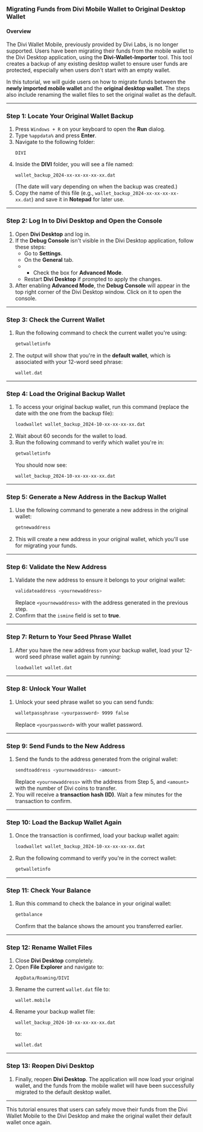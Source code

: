 

### Migrating Funds from Divi Mobile Wallet to Original Desktop Wallet

#### Overview
The Divi Wallet Mobile, previously provided by Divi Labs, is no longer supported. Users have been migrating their funds from the mobile wallet to the Divi Desktop application, using the **Divi-Wallet-Importer** tool. This tool creates a backup of any existing desktop wallet to ensure user funds are protected, especially when users don't start with an empty wallet.

In this tutorial, we will guide users on how to migrate funds between the **newly imported mobile wallet** and the **original desktop wallet**. The steps also include renaming the wallet files to set the original wallet as the default.

---

### Step 1: Locate Your Original Wallet Backup

1. Press `Windows + R` on your keyboard to open the **Run** dialog.
2. Type `%appdata%` and press **Enter**.
3. Navigate to the following folder:
   ```
   DIVI
   ```
4. Inside the **DIVI** folder, you will see a file named:
   ```
   wallet_backup_2024-xx-xx-xx-xx-xx.dat
   ```
   (The date will vary depending on when the backup was created.)
5. Copy the name of this file (e.g., `wallet_backup_2024-xx-xx-xx-xx-xx.dat`) and save it in **Notepad** for later use.

---

### Step 2: Log In to Divi Desktop and Open the Console

1. Open **Divi Desktop** and log in.
2. If the **Debug Console** isn't visible in the Divi Desktop application, follow these steps:
   - Go to **Settings**.
   - On the **General** tab.
   - - Check the box for **Advanced Mode**.
   - Restart **Divi Desktop** if prompted to apply the changes.
3. After enabling **Advanced Mode**, the **Debug Console** will appear in the top right corner of the Divi Desktop window. Click on it to open the console.

---

### Step 3: Check the Current Wallet

1. Run the following command to check the current wallet you're using:
   ```bash
   getwalletinfo
   ```
2. The output will show that you're in the **default wallet**, which is associated with your 12-word seed phrase:
   ```
   wallet.dat
   ```

---

### Step 4: Load the Original Backup Wallet

1. To access your original backup wallet, run this command (replace the date with the one from the backup file):
   ```bash
   loadwallet wallet_backup_2024-10-xx-xx-xx-xx.dat
   ```
2. Wait about 60 seconds for the wallet to load.
3. Run the following command to verify which wallet you're in:
   ```bash
   getwalletinfo
   ```
   You should now see:
   ```
   wallet_backup_2024-10-xx-xx-xx-xx.dat
   ```

---

### Step 5: Generate a New Address in the Backup Wallet

1. Use the following command to generate a new address in the original wallet:
   ```bash
   getnewaddress
   ```
2. This will create a new address in your original wallet, which you'll use for migrating your funds.

---

### Step 6: Validate the New Address

1. Validate the new address to ensure it belongs to your original wallet:
   ```bash
   validateaddress <yournewaddress>
   ```
   Replace `<yournewaddress>` with the address generated in the previous step.
2. Confirm that the `ismine` field is set to **true**.

---

### Step 7: Return to Your Seed Phrase Wallet

1. After you have the new address from your backup wallet, load your 12-word seed phrase wallet again by running:
   ```bash
   loadwallet wallet.dat
   ```

---

### Step 8: Unlock Your Wallet

1. Unlock your seed phrase wallet so you can send funds:
   ```bash
   walletpassphrase <yourpassword> 9999 false
   ```
   Replace `<yourpassword>` with your wallet password.

---

### Step 9: Send Funds to the New Address

1. Send the funds to the address generated from the original wallet:
   ```bash
   sendtoaddress <yournewaddress> <amount>
   ```
   Replace `<yournewaddress>` with the address from Step 5, and `<amount>` with the number of Divi coins to transfer.
2. You will receive a **transaction hash (ID)**. Wait a few minutes for the transaction to confirm.

---

### Step 10: Load the Backup Wallet Again

1. Once the transaction is confirmed, load your backup wallet again:
   ```bash
   loadwallet wallet_backup_2024-10-xx-xx-xx-xx.dat
   ```
2. Run the following command to verify you're in the correct wallet:
   ```bash
   getwalletinfo
   ```

---

### Step 11: Check Your Balance

1. Run this command to check the balance in your original wallet:
   ```bash
   getbalance
   ```
   Confirm that the balance shows the amount you transferred earlier.

---

### Step 12: Rename Wallet Files

1. Close **Divi Desktop** completely.
2. Open **File Explorer** and navigate to:
   ```
   AppData/Roaming/DIVI
   ```
3. Rename the current `wallet.dat` file to:
   ```
   wallet.mobile
   ```
4. Rename your backup wallet file:
   ```
   wallet_backup_2024-10-xx-xx-xx-xx.dat
   ```
   to:
   ```
   wallet.dat
   ```

---

### Step 13: Reopen Divi Desktop

1. Finally, reopen **Divi Desktop**. The application will now load your original wallet, and the funds from the mobile wallet will have been successfully migrated to the default desktop wallet.

---

This tutorial ensures that users can safely move their funds from the Divi Wallet Mobile to the Divi Desktop and make the original wallet their default wallet once again.
